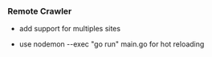 ### Remote Crawler 


- add support for multiples sites


- use nodemon --exec "go run" main.go for hot reloading